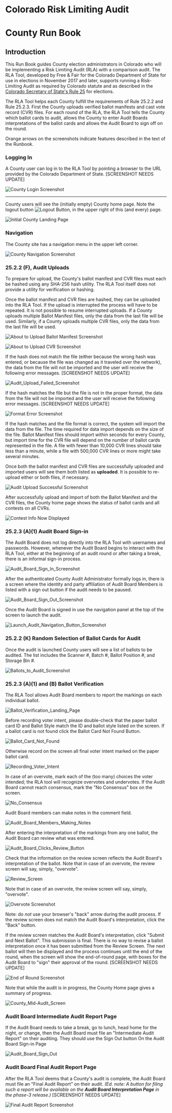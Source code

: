 # Colorado Risk Limiting Audit 
# County Run Book

## Introduction

This Run Book guides County election administrators in Colorado who will be
implementing a Risk Limiting Audit (RLA) with a comparison audit.
The RLA Tool, developed by Free & Fair for the
Colorado Department of State for use in elections in November 2017 and later, 
supports running a Risk-Limiting Audit as required by
Colorado statute and as described in the
[Colorado Secretary of State's Rule 25](http://www.sos.state.co.us/pubs/rule_making/CurrentRules/8CCR1505-1/ElectionRules.pdf) for
elections. 

The RLA Tool helps each County
fulfill the requirements of Rule 25.2.2 and Rule 25.2.3.
First the County uploads verified ballot manifests and cast vote record
(CVR) files. For each round of the RLA, the RLA Tool tells the County which ballot cards to audit, allows the County to enter Audit Boards 
interpretations of the ballot cards and allows the Audit Board to sign off on the round.

Orange arrows on the screenshots indicate features described in the text of the Runbook.
 
### Logging In

A County user can log in to the RLA Tool by pointing a browser to the URL provided by the Colorado Department of State. [SCREENSHOT NEEDS UPDATE]

![County Login Screenshot](./screenshots/a-county_login.png)

***

County users will see the (initially empty) County home page. Note the 
logout button ![Logout Button](./screenshots/LogoutButton.png), in the upper right of this (and every) page.

![Initial County Landing Page](./screenshots/c-initial_county_landing_page_unified.png)

### Navigation

The County site has a navigation menu in the upper left corner.

![County Navigation Screenshot](./screenshots/b-county_nav.png)

### 25.2.2 (F), <a name="comparison-audit-upload">Audit Uploads</a>

To prepare for upload, the County's ballot manifest and CVR files must each be
 hashed using any SHA-256 hash utility. The RLA Tool
itself does not provide a utility for verification or hashing. 

Once the ballot manifest and CVR files are hashed, they
can be uploaded into the RLA Tool. If the upload is interrupted the process 
will have to be repeated. It is not possible to resume interrupted uploads. 
If a County uploads multiple Ballot Manifest files, only the data from the last
file will be used. Similarly, if a County uploads multiple CVR files, only the data from the 
last file will be used.


![About to Upload Ballot Manifest Screenshot](./screenshots/e-about_to_upload_proper_ballot_manifest.png)

![About to Upload CVR Screenshot](./screenshots/g-about_to_upload_proper_cvr.png)

If the hash does not match the file 
(either because the wrong hash was entered, or because the file was changed as it traveled over the network), 
the data from the file will not be imported and the user will
receive the following error messages. [SCREENSHOT NEEDS UPDATE]

![Audit_Upload_Failed_Screenshot](./screenshots/d-failed_to_upload.png)

If the hash matches the file but the file is not in the proper format, the data from the file will not be 
imported and the user will
receive the following error messages. [SCREENSHOT NEEDS UPDATE]

![Format Error Screenshot]()


If the hash matches and the file format is correct,  the system will import the data from the file. 
The time required for data import depends on the size of the file. Ballot Manifest files should 
import within seconds for every County, but import time for the CVR file will depend on the 
number of ballot cards represented in the file. A file with fewer than 10,000 CVR lines should take less than a minute,
while a file with 500,000 CVR lines or more might take several minutes. 

Once both the ballot manifest and CVR files are successfully uploaded and imported
users will see them both listed as **uploaded**. It is possible to re-upload
either or both files, if necessary.

![Audit Upload Successful Screenshot](./screenshots/h-successfully_uploaded_cvr.png)

After successfully upload and import of both the Ballot Manifest and the CVR
files, the County home page shows the status of ballot cards and 
all contests on all CVRs. 
<!--- add comment about how this changes based on SoS behavior? --->

![Contest Info Now Displayed](./screenshots/i-contest_info.png)


### 25.2.3 (A)(1) Audit Board Sign-in

The Audit Board does not log directly into the RLA Tool with usernames
and passwords. However, whenever the Audit Board begins to interact
with the RLA Tool, either at the beginning of an audit round or after
taking a break, there is an informal sign-in process. 

![Audit_Board_Sign_In_Screenshot](./screenshots/k-selecting_audit_board_members_unified.png)

After the authenticated County Audit Administrator formally logs in, there is a
screen where the identity and party affiliation of Audit Board Members is listed
with a sign out button if the audit needs to be paused.

![Audit_Board_Sign_Out_Screenshot](./screenshots/n-sign_out_of_the_audit_board.png)

Once the Audit Board is signed in use the navigation panel at the top of the screen
to launch the audit.

![Launch_Audit_Navigation_Button_Screenshot](./screenshots/o-go_to_the_audit_page_to_begin_auditing_ballots.png)


### 25.2.2 (K) Random Selection of Ballot Cards for Audit

Once the audit is launched County users will see a list of ballots to
be audited. The list includes the Scanner #, Batch #, Ballot Position #,
and Storage Bin #.

![Ballots_to_Audit_Screenshot](./screenshots/p-ballots_to_audit_unified.png)


### 25.2.3 (A)(1) and (B) Ballot Verification

The RLA Tool allows Audit Board members to report the markings on each
individual ballot.

![Ballot_Verification_Landing_Page](./screenshots/r-ballot_verification_landing_page_unified.png)

Before recording voter intent, please double-check that the paper
ballot card ID and Ballot Style match the ID and ballot style listed on the
screen.   If a ballot card is not found click the Ballot Card Not Found Button.

![Ballot_Card_Not_Found](./screenshots/t-ballot_card_not_found_button.png)

Otherwise record on the screen all final voter intent marked on
the paper ballot card. 

![Recording_Voter_Intent](./screenshots/u-make_consensus_selection.png)

In case of an overvote, mark each of the (too many) choices the 
voter intended; the RLA tool will recognize overvotes and undervotes. 
If the Audit Board cannot reach consensus, mark the "No Consensus" 
box on the screen.  

![No_Consensus](./screenshots/v-no_consensus_reached.png)

Audit Board members can make notes in the comment field.

![Audit_Board_Members_Making_Notes](./screenshots/w-enter_notes_about_the_race.png)

After entering the interpretation of the markings from any one ballot,
the Audit Board can review what was entered.

![Audit_Board_Clicks_Review_Button](./screenshots/x-ballot_interpretations_entered.png)

Check that the information on the review screen reflects the Audit
Board's interpretation of the ballot. Note that in case of an
overvote, the review screen will say, simply, "overvote".

![Review_Screen](./screenshots/y-verify_selections.png)

Note that in case of an
overvote, the review screen will say, simply, "overvote".

![Overvote Screenshot](./screenshots/21-overvote_for_this_contest.png)

Note: do *not* use your browser's "back" arrow during the audit
process.  If the review screen does not match the Audit Board's
interpretation, click the "Back" button.
<!--- this may be irrelevant now, check UI --->

If the review screen matches the Audit Board's interpretation, click
"Submit and Next Ballot". This submission is final. There is no way to
revise a ballot interpretation once it has been submitted from the
Review Screen. The next ballot will then be displayed and the process
continues until the end of the round, when the screen will show the 
end-of-round page, with boxes for the Audit Board to "sign" their approval of the round. [SCREENSHOT NEEDS UPDATE]

![End of Round Screenshot]()



Note that while the audit is in progress, the County Home page 
gives a summary of progress.

![County_Mid-Audit_Screen](./screenshots/CountyMidAudit.png)


### Audit Board Intermediate Audit Report Page

If the Audit Board needs to take a break, go to lunch, head home for
the night, or change, then the Audit Board must file an "Intermediate
Audit Report" on their auditing. They should use the Sign Out button
On the Audit Board Sign-in Page
<!--- what if AB finishes a round? --->

![Audit_Board_Sign_Out](./screenshots/n-sign_out_of_the_audit_board.png)

### Audit Board Final Audit Report Page

After the RLA Tool deems that a County's audit is complete, the Audit
Board must file an "Final Audit Report" on their audit. *(Ed. note: A
button for filing such a report will be available on the **Audit Board
Interpretation Page** in the phase-3 release.)*  [SCREENSHOT NEEDS UPDATE]

![Final Audit Report Screenshot]()
